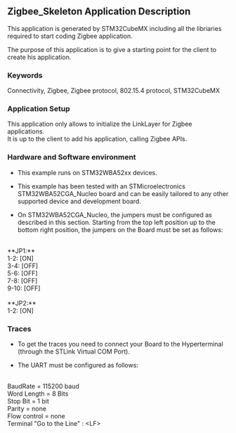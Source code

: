 ## __Zigbee_Skeleton Application Description__

This application is generated by STM32CubeMX including all the libriaries required to start coding Zigbee application.

The purpose of this application is to give a starting point for the client to create his application.

### __Keywords__

Connectivity, Zigbee, Zigbee protocol, 802.15.4 protocol, STM32CubeMX


### __Application Setup__

This application only allows to initialize the LinkLayer for Zigbee applications.   
It is up to the client to add his application, calling Zigbee APIs.

### __Hardware and Software environment__

* This example runs on STM32WBA52xx devices.  

* This example has been tested with an STMicroelectronics STM32WBA52CGA_Nucleo board and can be easily tailored to any other supported device and development board.  

* On STM32WBA52CGA_Nucleo, the jumpers must be configured as described in this section. Starting from the top left position up to the bottom right position, the jumpers on the Board must be set as follows:
<br>    
**JP1:**</br>
1-2:  [ON]</br>
3-4:  [OFF]</br>
5-6:  [OFF]</br>
7-8:  [OFF]</br>
9-10: [OFF]</br>
<br>
**JP2:**</br>
1-2:  [ON]  

### __Traces__

* To get the traces you need to connect your Board to the Hyperterminal (through the STLink Virtual COM Port).  

* The UART must be configured as follows:  
<br>
BaudRate       = 115200 baud</br>
Word Length    = 8 Bits</br>
Stop Bit       = 1 bit</br>
Parity         = none</br>
Flow control   = none</br>
Terminal   "Go to the Line" : &lt;LF&gt;  
 
